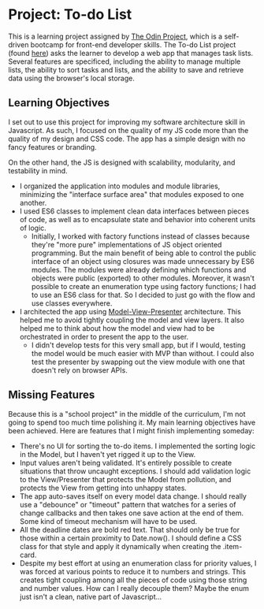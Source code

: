 # Project: To-do List
This is a learning project assigned by [The Odin Project](https://www.theodinproject.com/), which is a self-driven bootcamp for front-end developer skills. The To-do List project (found [here](https://www.theodinproject.com/lessons/node-path-javascript-todo-list)) asks the learner to develop a web app that manages task lists. Several features are specificed, including the ability to manage multiple lists, the ability to sort tasks and lists, and the ability to save and retrieve data using the browser's local storage.

## Learning Objectives
I set out to use this project for improving my software architecture skill in Javascript. As such, I focused on the quality of my JS code more than the quality of my design and CSS code. The app has a simple design with no fancy features or branding.

On the other hand, the JS is designed with scalability, modularity, and testability in mind.

* I organized the application into modules and module libraries, minimizing the "interface surface area" that modules exposed to one another.
* I used ES6 classes to implement clean data interfaces between pieces of code, as well as to encapsulate state and behavior into coherent units of logic.
    * Initially, I worked with factory functions instead of classes because they're "more pure" implementations of JS object oriented programming. But the main benefit of being able to control the public interface of an object using closures was made unnecessary by ES6 modules. The modules were already defining which functions and objects were public (exported) to other modules. Moreover, it wasn't possible to create an enumeration type using factory functions; I had to use an ES6 class for that. So I decided to just go with the flow and use classes everywhere.
* I architected the app using [Model-View-Presenter](https://en.wikipedia.org/wiki/Model%E2%80%93view%E2%80%93presenter) architecture. This helped me to avoid tightly coupling the model and view layers. It also helped me to think about how the model and view had to be orchestrated in order to present the app to the user.
    * I didn't develop tests for this very small app, but if I would, testing the model would be much easier with MVP than without. I could also test the presenter by swapping out the view module with one that doesn't rely on browser APIs.

## Missing Features
Because this is a "school project" in the middle of the curriculum, I'm not going to spend too much time polishing it. My main learning objectives have been achieved. Here are features that I might finish implementing someday:

* There's no UI for sorting the to-do items. I implemented the sorting logic in the Model, but I haven't yet rigged it up to the View.
* Input values aren't being validated. It's entirely possible to create situations that throw uncaught exceptions. I should add validation logic to the View/Presenter that protects the Model from pollution, and protects the View from getting into unhappy states.
* The app auto-saves itself on every model data change. I should really use a "debounce" or "timeout" pattern that watches for a series of change callbacks and then takes one save action at the end of them. Some kind of timeout mechanism will have to be used.
* All the deadline dates are bold red text. That should only be true for those within a certain proximity to Date.now(). I should define a CSS class for that style and apply it dynamically when creating the .item-card.
* Despite my best effort at using an enumeration class for priority values, I was forced at various points to reduce it to numbers and strings. This creates tight coupling among all the pieces of code using those string and number values. How can I really decouple them? Maybe the enum just isn't a clean, native part of Javascript...